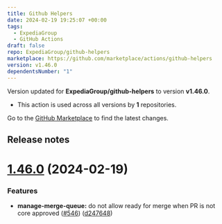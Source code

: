 ```yaml
---
title: Github Helpers
date: 2024-02-19 19:25:07 +00:00
tags:
  - ExpediaGroup
  - GitHub Actions
draft: false
repo: ExpediaGroup/github-helpers
marketplace: https://github.com/marketplace/actions/github-helpers
version: v1.46.0
dependentsNumber: "1"
---
```



Version updated for **ExpediaGroup/github-helpers** to version **v1.46.0**.
- This action is used across all versions by **1** repositories.

Go to the [GitHub Marketplace](https://github.com/marketplace/actions/github-helpers) to find the latest changes.

## Release notes

# [1.46.0](https://github.com/ExpediaGroup/github-helpers/compare/v1.45.12...v1.46.0) (2024-02-19)


### Features

* **manage-merge-queue:** do not allow ready for merge when PR is not core approved ([#546](https://github.com/ExpediaGroup/github-helpers/issues/546)) ([d247648](https://github.com/ExpediaGroup/github-helpers/commit/d247648dbb7c79ea11bbeaf3afd6fdb083fe7e83))




